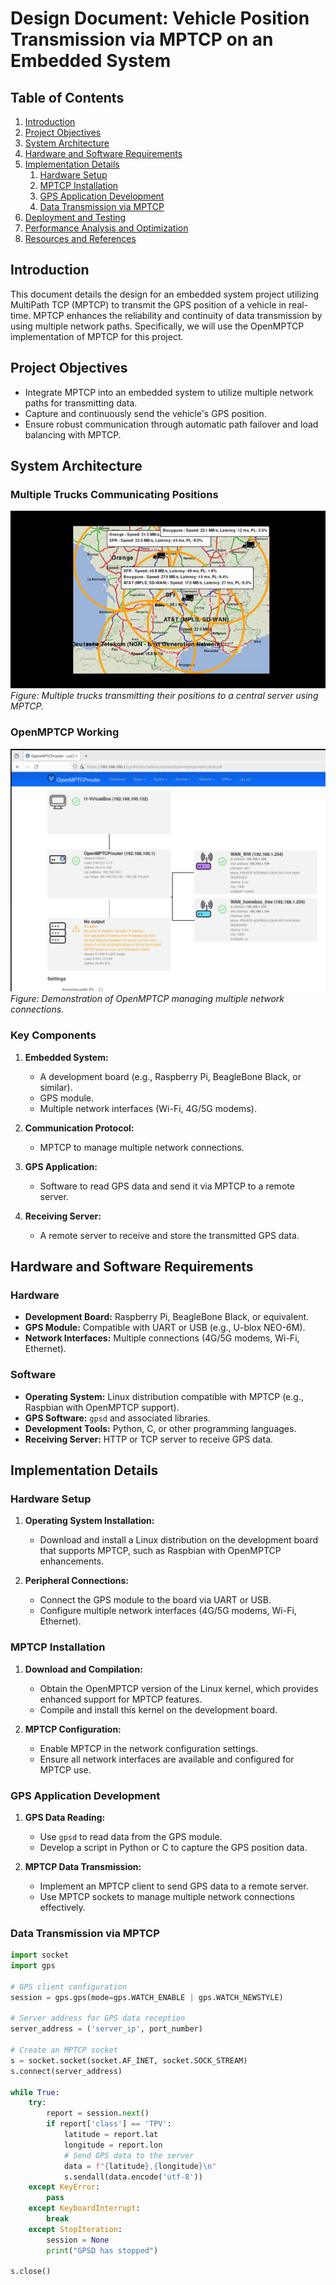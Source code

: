 # Design Document: Vehicle Position Transmission via MPTCP on an Embedded System

## Table of Contents

1. [Introduction](#introduction)
2. [Project Objectives](#project-objectives)
3. [System Architecture](#system-architecture)
4. [Hardware and Software Requirements](#hardware-and-software-requirements)
5. [Implementation Details](#implementation-details)
   1. [Hardware Setup](#hardware-setup)
   2. [MPTCP Installation](#mptcp-installation)
   3. [GPS Application Development](#gps-application-development)
   4. [Data Transmission via MPTCP](#data-transmission-via-mptcp)
6. [Deployment and Testing](#deployment-and-testing)
7. [Performance Analysis and Optimization](#performance-analysis-and-optimization)
8. [Resources and References](#resources-and-references)

## Introduction

This document details the design for an embedded system project utilizing MultiPath TCP (MPTCP) to transmit the GPS position of a vehicle in real-time. MPTCP enhances the reliability and continuity of data transmission by using multiple network paths. Specifically, we will use the OpenMPTCP implementation of MPTCP for this project.

## Project Objectives

- Integrate MPTCP into an embedded system to utilize multiple network paths for transmitting data.
- Capture and continuously send the vehicle's GPS position.
- Ensure robust communication through automatic path failover and load balancing with MPTCP.

## System Architecture

### Multiple Trucks Communicating Positions

![Trucks Communicating Positions](map.gif)
*Figure: Multiple trucks transmitting their positions to a central server using MPTCP.*

### OpenMPTCP Working

![OpenMPTCP Working](omr.png)
*Figure: Demonstration of OpenMPTCP managing multiple network connections.*

### Key Components

1. **Embedded System:**
   - A development board (e.g., Raspberry Pi, BeagleBone Black, or similar).
   - GPS module.
   - Multiple network interfaces (Wi-Fi, 4G/5G modems).

2. **Communication Protocol:**
   - MPTCP to manage multiple network connections.

3. **GPS Application:**
   - Software to read GPS data and send it via MPTCP to a remote server.

4. **Receiving Server:**
   - A remote server to receive and store the transmitted GPS data.

## Hardware and Software Requirements

### Hardware

- **Development Board:** Raspberry Pi, BeagleBone Black, or equivalent.
- **GPS Module:** Compatible with UART or USB (e.g., U-blox NEO-6M).
- **Network Interfaces:** Multiple connections (4G/5G modems, Wi-Fi, Ethernet).

### Software

- **Operating System:** Linux distribution compatible with MPTCP (e.g., Raspbian with OpenMPTCP support).
- **GPS Software:** `gpsd` and associated libraries.
- **Development Tools:** Python, C, or other programming languages.
- **Receiving Server:** HTTP or TCP server to receive GPS data.

## Implementation Details

### Hardware Setup

1. **Operating System Installation:**
   - Download and install a Linux distribution on the development board that supports MPTCP, such as Raspbian with OpenMPTCP enhancements.

2. **Peripheral Connections:**
   - Connect the GPS module to the board via UART or USB.
   - Configure multiple network interfaces (4G/5G modems, Wi-Fi, Ethernet).

### MPTCP Installation

1. **Download and Compilation:**
   - Obtain the OpenMPTCP version of the Linux kernel, which provides enhanced support for MPTCP features.
   - Compile and install this kernel on the development board.

2. **MPTCP Configuration:**
   - Enable MPTCP in the network configuration settings.
   - Ensure all network interfaces are available and configured for MPTCP use.

### GPS Application Development

1. **GPS Data Reading:**
   - Use `gpsd` to read data from the GPS module.
   - Develop a script in Python or C to capture the GPS position data.

2. **MPTCP Data Transmission:**
   - Implement an MPTCP client to send GPS data to a remote server.
   - Use MPTCP sockets to manage multiple network connections effectively.

### Data Transmission via MPTCP

```python
import socket
import gps

# GPS client configuration
session = gps.gps(mode=gps.WATCH_ENABLE | gps.WATCH_NEWSTYLE)

# Server address for GPS data reception
server_address = ('server_ip', port_number)

# Create an MPTCP socket
s = socket.socket(socket.AF_INET, socket.SOCK_STREAM)
s.connect(server_address)

while True:
    try:
        report = session.next()
        if report['class'] == 'TPV':
            latitude = report.lat
            longitude = report.lon
            # Send GPS data to the server
            data = f"{latitude},{longitude}\n"
            s.sendall(data.encode('utf-8'))
    except KeyError:
        pass
    except KeyboardInterrupt:
        break
    except StopIteration:
        session = None
        print("GPSD has stopped")

s.close()
